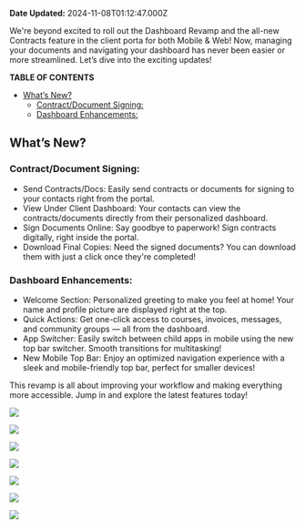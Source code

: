 **Date Updated:** 2024-11-08T01:12:47.000Z
  
  
We're beyond excited to roll out the Dashboard Revamp and the all-new Contracts feature in the client porta for both Mobile & Web! Now, managing your documents and navigating your dashboard has never been easier or more streamlined. Let’s dive into the exciting updates! 

  
**TABLE OF CONTENTS**

* [What’s New?](#What%E2%80%99s-New?)  
   * [Contract/Document Signing:](#Contract/Document-Signing%3A)  
   * [Dashboard Enhancements:](#Dashboard-Enhancements%3A)

  
## **What’s New?**

### **Contract/Document Signing:**

* Send Contracts/Docs: Easily send contracts or documents for signing to your contacts right from the portal.
* View Under Client Dashboard: Your contacts can view the contracts/documents directly from their personalized dashboard.
* Sign Documents Online: Say goodbye to paperwork! Sign contracts digitally, right inside the portal.
* Download Final Copies: Need the signed documents? You can download them with just a click once they're completed!

### **Dashboard Enhancements:**

* Welcome Section: Personalized greeting to make you feel at home! Your name and profile picture are displayed right at the top.
* Quick Actions: Get one-click access to courses, invoices, messages, and community groups — all from the dashboard.
* App Switcher: Easily switch between child apps in mobile using the new top bar switcher. Smooth transitions for multitasking!
* New Mobile Top Bar: Enjoy an optimized navigation experience with a sleek and mobile-friendly top bar, perfect for smaller devices!

  
This revamp is all about improving your workflow and making everything more accessible. Jump in and explore the latest features today! 

  
![](https://s3.amazonaws.com/cdn.freshdesk.com/data/helpdesk/attachments/production/155036201455/original/0hAfxkBoIgVKVuyo839eyk-dDDRVOmXRLQ.jpeg?1731007567)

  
![](https://s3.amazonaws.com/cdn.freshdesk.com/data/helpdesk/attachments/production/155036201453/original/o4K2orBUds8f2Hd-sezXuNjbMqsFrr-F9w.jpeg?1731007567)

  
![](https://s3.amazonaws.com/cdn.freshdesk.com/data/helpdesk/attachments/production/155036201456/original/gHtzS_uPr3dSXmD30AF9xyJpP94Jxtjddg.png?1731007567)

  
![](https://s3.amazonaws.com/cdn.freshdesk.com/data/helpdesk/attachments/production/155036201457/original/0ziX4o-Z_jj3l_B_UQ8MB_GCXLFTrG41rw.png?1731007567)

  
![](https://s3.amazonaws.com/cdn.freshdesk.com/data/helpdesk/attachments/production/155036201458/original/CaCZvqRCX0gzj9QxtfImoOYm_o9kpOr2qA.png?1731007567)

  
![](https://s3.amazonaws.com/cdn.freshdesk.com/data/helpdesk/attachments/production/155036201459/original/5JjMScPbCKOeo7P0hUwZbY9bnStjbO6K0w.png?1731007567)

  
![](https://s3.amazonaws.com/cdn.freshdesk.com/data/helpdesk/attachments/production/155036201454/original/fmhUNEDLr-0WQQI2IzGg4v4_Wa0fXBcj9g.jpeg?1731007567)

  